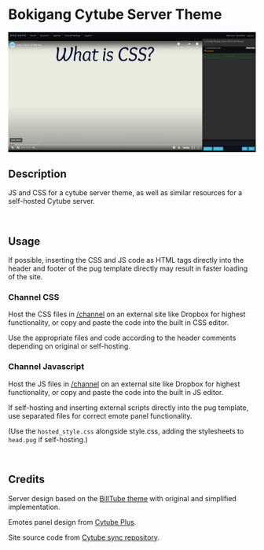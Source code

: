 # Bokigang Cytube Server Theme

![Preview](https://github.com/deafnv/bokigang-server/blob/38758b35b50b61df3dd72bc32fd3d0cd1d134643/images/ss.png)

## Description

JS and CSS for a cytube server theme, as well as similar resources for a self-hosted Cytube server.

&nbsp;

## Usage

If possible, inserting the CSS and JS code as HTML tags directly into the header and footer of the pug template directly may result in faster loading of the site.

### Channel CSS

Host the CSS files in [/channel](https://github.com/deafnv/bokigang-server/tree/master/channel) on an external site like Dropbox for highest functionality, or copy and paste the code into the built in CSS editor.

Use the appropriate files and code according to the header comments depending on original or self-hosting.

### Channel Javascript

Host the JS files in [/channel](https://github.com/deafnv/bokigang-server/tree/master/channel) on an external site like Dropbox for highest functionality, or copy and paste the code into the built in JS editor.

If self-hosting and inserting external scripts directly into the pug template, use separated files for correct emote panel functionality.

(Use the ```hosted_style.css``` alongside style.css, adding the stylesheets to ```head.pug``` if self-hosting.)

&nbsp;

## Credits

Server design based on the [BillTube theme](https://github.com/BillTube/BillTube2) with original and simplified implementation.

Emotes panel design from [Cytube Plus](https://github.com/zimny-lech/CyTube-Plus).

Site source code from [Cytube sync repository](https://github.com/calzoneman/sync).